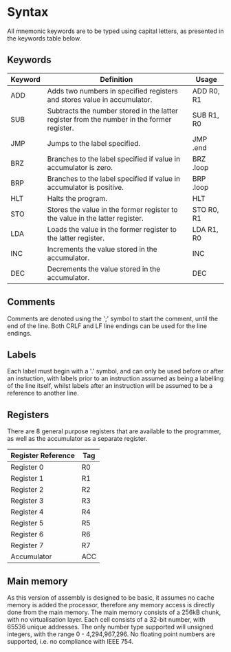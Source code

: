 # Syntax

All mnemonic keywords are to be typed using capital letters, as presented in the keywords table below.

## Keywords
| Keyword | Definition                                                                                 | Usage      |
|---------|--------------------------------------------------------------------------------------------|------------|
| ADD     | Adds two numbers in specified registers and stores value in accumulator.                   | ADD R0, R1 |
| SUB     | Subtracts the number stored in the latter register from the number in the former register. | SUB R1, R0 |
| JMP     | Jumps to the label specified.                                                              | JMP .end   |
| BRZ     | Branches to the label specified if value in accumulator is zero.                           | BRZ .loop  |
| BRP     | Branches to the label specified if value in accumulator is positive.                       | BRP .loop  |
| HLT     | Halts the program.                                                                         | HLT        |
| STO     | Stores the value in the former register to the value in the latter register.               | STO R0, R1 |
| LDA     | Loads the value in the former register to the latter register.                             | LDA R1, R0 |
| INC     | Increments the value stored in the accumulator.                                            | INC        |
| DEC     | Decrements the value stored in the accumulator.                                            | DEC        |


## Comments
Comments are denoted using the ';' symbol to start the comment, until the end of the line. Both CRLF and LF line endings
can be used for the line endings.

## Labels
Each label must begin with a '.' symbol, and can only be used before or after an instuction, with labels prior to an instruction assumed
as being a labelling of the line itself, whilst labels after an instruction will be assumed to be a reference to another line.

## Registers
There are 8 general purpose registers that are available to the programmer, as well as the accumulator as a separate register.

| Register Reference | Tag |
| ------------------ | --- |
| Register 0         | R0  |
| Register 1         | R1  |
| Register 2         | R2  |
| Register 3         | R3  |
| Register 4         | R4  |
| Register 5         | R5  |
| Register 6         | R6  |
| Register 7         | R7  |
| Accumulator        | ACC |

## Main memory

As this version of assembly is designed to be basic, it assumes no cache memory is added the processor, therefore any memory access is directly done from the main memory.
The main memory consists of a 256kB chunk, with no virtualisation layer. Each cell consists of a 32-bit number, with 65536 unique addresses.
The only number type supported will unsigned integers, with the range 0 - 4,294,967,296. No floating point numbers are supported, i.e. no compliance with IEEE 754.